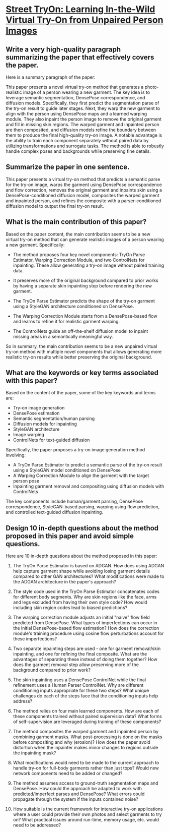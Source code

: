 # [Street TryOn: Learning In-the-Wild Virtual Try-On from Unpaired Person   Images](https://arxiv.org/abs/2311.16094)

## Write a very high-quality paragraph summarizing the paper that effectively covers the paper.

 Here is a summary paragraph of the paper:

This paper presents a novel virtual try-on method that generates a photo-realistic image of a person wearing a new garment. The key idea is to leverage semantic segmentation, DensePose correspondence, and diffusion models. Specifically, they first predict the segmentation parse of the try-on result to guide later stages. Next, they warp the new garment to align with the person using DensePose maps and a learned warping module. They also inpaint the person image to remove the original garment and fill in missing skin regions. The warped garment and inpainted person are then composited, and diffusion models refine the boundary between them to produce the final high-quality try-on image. A notable advantage is the ability to train each component separately without paired data by utilizing transformations and surrogate tasks. The method is able to robustly handle complex poses and backgrounds while preserving fine details.


## Summarize the paper in one sentence.

 This paper presents a virtual try-on method that predicts a semantic parse for the try-on image, warps the garment using DensePose correspondence and flow correction, removes the original garment and inpaints skin using a DensePose-conditioned diffusion model, composites the warped garment and inpainted person, and refines the composite with a parser-conditioned diffusion model to output the final try-on result.


## What is the main contribution of this paper?

 Based on the paper content, the main contribution seems to be a new virtual try-on method that can generate realistic images of a person wearing a new garment. Specifically:

- The method proposes four key novel components: TryOn Parse Estimator, Warping Correction Module, and two ControlNets for inpainting. These allow generating a try-on image without paired training data.

- It preserves more of the original background compared to prior works by having a separate skin inpainting step before rendering the new garment.

- The TryOn Parse Estimator predicts the shape of the try-on garment using a StyleGAN architecture conditioned on DensePose.

- The Warping Correction Module starts from a DensePose-based flow and learns to refine it for realistic garment warping.

- The ControlNets guide an off-the-shelf diffusion model to inpaint missing areas in a semantically meaningful way.

So in summary, the main contribution seems to be a new unpaired virtual try-on method with multiple novel components that allows generating more realistic try-on results while better preserving the original background.


## What are the keywords or key terms associated with this paper?

 Based on the content of the paper, some of the key keywords and terms are:

- Try-on image generation
- DensePose estimation
- Semantic segmentation/human parsing
- Diffusion models for inpainting
- StyleGAN architecture
- Image warping
- ControlNets for text-guided diffusion

Specifically, the paper proposes a try-on image generation method involving:

- A TryOn Parse Estimator to predict a semantic parse of the try-on result using a StyleGAN model conditioned on DensePose
- A Warping Correction Module to align the garment with the target person pose 
- Inpainting garment removal and compositing using diffusion models with ControlNets

The key components include human/garment parsing, DensePose correspondence, StyleGAN-based parsing, warping using flow prediction, and controlled text-guided diffusion inpainting.


## Design 10 in-depth questions about the method proposed in this paper and avoid simple questions.

 Here are 10 in-depth questions about the method proposed in this paper:

1. The TryOn Parse Estimator is based on ADGAN. How does using ADGAN help capture garment shape while avoiding losing garment details compared to other GAN architectures? What modifications were made to the ADGAN architecture in the paper's approach?

2. The style code used in the TryOn Parse Estimator concatenates codes for different body segments. Why are skin regions like the face, arms and legs excluded from having their own style code? How would including skin region codes lead to biased predictions?

3. The warping correction module adjusts an initial "naive" flow field predicted from DensePose. What types of imperfections can occur in the initial DensePose-based flow estimation? How does the correction module's training procedure using cosine flow perturbations account for these imperfections?  

4. Two separate inpainting steps are used - one for garment removal/skin inpainting, and one for refining the final composite. What are the advantages of separating these instead of doing them together? How does the garment removal step allow preserving more of the background compared to prior work?

5. The skin inpainting uses a DensePose ControlNet while the final refinement uses a Human Parser ControlNet. Why are different conditioning inputs appropriate for these two steps? What unique challenges do each of the steps face that the conditioning inputs help address?

6. The method relies on four main learned components. How are each of these components trained without paired supervision data? What forms of self-supervision are leveraged during training of these components?

7. The method composites the warped garment and inpainted person by combining garment masks. What post-processing is done on the masks before compositing and why (erosion)? How does the paper avoid distortion when the inpainter makes minor changes to regions outside the inpainting mask?

8. What modifications would need to be made to the current approach to handle try-on for full-body garments rather than just tops? Would new network components need to be added or changed?

9. The method assumes access to ground-truth segmentation maps and DensePose. How could the approach be adapted to work with predicted/imperfect parses and DensePose? What errors could propagate through the system if the inputs contained noise?

10. How suitable is the current framework for interactive try-on applications where a user could provide their own photos and select garments to try on? What practical issues around run-time, memory usage, etc. would need to be addressed?
